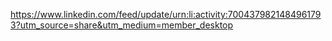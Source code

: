 https://www.linkedin.com/feed/update/urn:li:activity:7004379821484961793?utm_source=share&utm_medium=member_desktop
